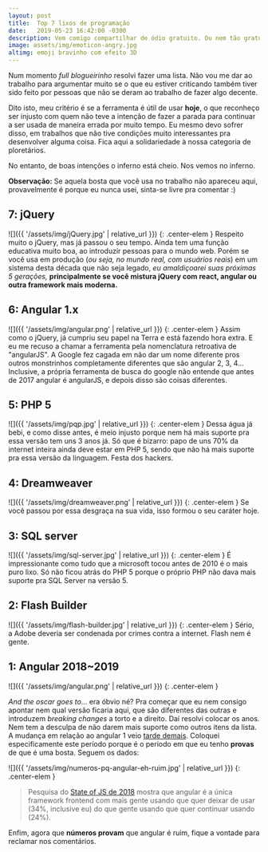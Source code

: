```yaml
---
layout: post
title:  Top 7 lixos de programação
date:   2019-05-23 16:42:00 -0300
description: Vem comigo compartilhar de ódio gratuito. Ou nem tão gratuito assim, porque tem muita bosta por aí.
image: assets/img/emoticon-angry.jpg
altimg: emoji bravinho com efeito 3D
---
```


Num momento *full blogueirinho* resolvi fazer uma lista. Não vou me dar ao trabalho para argumentar muito se o que eu estiver criticando também tiver sido feito por pessoas que não se deram ao trabalho de fazer algo decente.

Dito isto, meu critério é se a ferramenta é útil de usar **hoje**, o que reconheço ser injusto com quem não teve a intenção de fazer a parada para continuar a ser usada de maneira errada por muito tempo. Eu mesmo devo sofrer disso, em trabalhos que não tive condições muito interessantes pra desenvolver alguma coisa. Fica aqui a solidariedade à nossa categoria de ploretários.

No entanto, de boas intenções o inferno está cheio. Nos vemos no inferno.

**Observação:** Se aquela bosta que você usa no trabalho não apareceu aqui, provavelmente é porque eu nunca usei, sinta-se livre pra comentar :)

## 7: jQuery
![]({{ '/assets/img/jQuery.jpg' | relative_url }})
{: .center-elem }
Respeito muito o jQuery, mas já passou o seu tempo. Ainda tem uma função educativa muito boa, ao introduzir pessoas para o mundo web. Porém se você usa em produção (*ou seja, no mundo real, com usuários reais*) em um sistema desta década que não seja legado, *eu amaldiçoarei suas próximas 5 gerações,* **principalmente se você mistura jQuery com react, angular ou outra framework mais moderna.**


## 6: Angular 1.x
![]({{ '/assets/img/angular.png' | relative_url }})
{: .center-elem }
Assim como o jQuery, já cumpriu seu papel na Terra e está fazendo hora extra. E eu me recuso a chamar a ferramenta pela nomenclatura retroativa de "angularJS". A Google fez cagada em não dar um nome diferente pros outros monstrinhos completamente diferentes que são angular 2, 3, 4... Inclusive, a própria ferramenta de busca do google não entende que antes de 2017 angular é angularJS, e depois disso são coisas diferentes.

## 5: PHP 5
![]({{ '/assets/img/pqp.jpg' | relative_url }})
{: .center-elem }
Dessa água já bebi, e como disse antes, é meio injusto porque nem há mais suporte pra essa versão tem uns 3 anos já. Só que é bizarro: papo de uns 70% da internet inteira ainda deve estar em PHP 5, sendo que não há mais suporte pra essa versão da linguagem. Festa dos hackers.

## 4: Dreamweaver
![]({{ '/assets/img/dreamweaver.png' | relative_url }})
{: .center-elem }
Se você passou por essa desgraça na sua vida, isso formou o seu caráter hoje.

## 3: SQL server
![]({{ '/assets/img/sql-server.jpg' | relative_url }})
{: .center-elem }
É impressionante como tudo que a microsoft tocou antes de 2010 é o mais puro lixo. Só não ficou atrás do PHP 5 porque o próprio PHP não dava mais suporte pra SQL Server na versão 5.

## 2: Flash Builder
![]({{ '/assets/img/flash-builder.jpg' | relative_url }})
{: .center-elem }
Sério, a Adobe deveria ser condenada por crimes contra a internet. Flash nem é gente.

## 1: Angular 2018~2019
![]({{ '/assets/img/angular.png' | relative_url }})
{: .center-elem }

*And the oscar goes to...* era óbvio né? Pra começar que eu nem consigo apontar nem qual versão ficaria aqui, que são diferentes das outras e introduzem *breaking changes* a torto e a direito. Daí resolvi colocar os anos. Nem tem a desculpa de não darem mais suporte como outros itens da lista. A mudança em relação ao angular 1 veio [tarde demais](https://medium.com/@chriscordle/why-angular-2-4-is-too-little-too-late-ea86d7fa0bae). Coloquei especificamente este período porque é o período em que eu tenho **provas** de que é uma bosta. Seguem os dados:

![]({{ '/assets/img/numeros-pq-angular-eh-ruim.jpg' | relative_url }})
{: .center-elem }
> Pesquisa do [State of JS de 2018](https://2018.stateofjs.com/front-end-frameworks/overview/) mostra que angular é a única framework frontend com mais gente usando que quer deixar de usar (34%, inclusive eu) do que gente usando que quer continuar usando (24%).

Enfim, agora que **números provam** que angular é ruim, fique a vontade para reclamar nos comentários.
